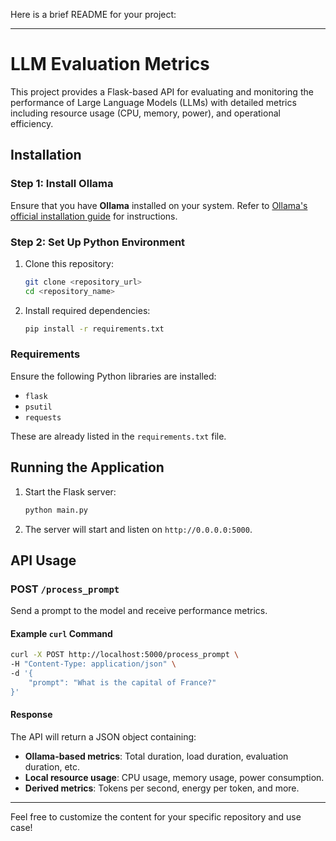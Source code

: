 Here is a brief README for your project:

---

# LLM Evaluation Metrics

This project provides a Flask-based API for evaluating and monitoring the performance of Large Language Models (LLMs) with detailed metrics including resource usage (CPU, memory, power), and operational efficiency.

## Installation

### Step 1: Install Ollama
Ensure that you have **Ollama** installed on your system. Refer to [Ollama's official installation guide](https://ollama.ai) for instructions.

### Step 2: Set Up Python Environment
1. Clone this repository:
   ```bash
   git clone <repository_url>
   cd <repository_name>
   ```

2. Install required dependencies:
   ```bash
   pip install -r requirements.txt
   ```

### Requirements
Ensure the following Python libraries are installed:
- `flask`
- `psutil`
- `requests`

These are already listed in the `requirements.txt` file.

## Running the Application
1. Start the Flask server:
   ```bash
   python main.py
   ```

2. The server will start and listen on `http://0.0.0.0:5000`.

## API Usage

### POST `/process_prompt`
Send a prompt to the model and receive performance metrics.

#### Example `curl` Command
```bash
curl -X POST http://localhost:5000/process_prompt \
-H "Content-Type: application/json" \
-d '{
    "prompt": "What is the capital of France?"
}'
```

#### Response
The API will return a JSON object containing:
- **Ollama-based metrics**: Total duration, load duration, evaluation duration, etc.
- **Local resource usage**: CPU usage, memory usage, power consumption.
- **Derived metrics**: Tokens per second, energy per token, and more.

---

Feel free to customize the content for your specific repository and use case!
